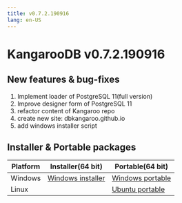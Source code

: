 ```yaml
---
title: v0.7.2.190916
lang: en-US
---
```


# KangarooDB v0.7.2.190916

## New features & bug-fixes
1. Implement loader of PostgreSQL 11(full version)
2. Improve designer form of PostgreSQL 11
3. refactor content of Kangaroo repo
4. create new site: dbkangaroo.github.io
5. add windows installer script



## Installer & Portable packages

| Platform          | Installer(64 bit) | Portable(64 bit)  |
|-------------------|-------------------|-------------------|
| Windows | [Windows installer](https://github.com/dbkangaroo/kangaroo/releases/download/v0.7.2.190916/Kangaroo_0.7.2.190916_x64.exe) | [Windows portable](https://github.com/dbkangaroo/kangaroo/releases/download/v0.7.2.190916/Kangaroo_win64_0.7.2.190916.zip) |
| Linux | | [Ubuntu portable](https://github.com/dbkangaroo/kangaroo/releases/download/v0.7.2.190916/Kangaroo_ubuntu_0.7.2.190916.zip) |

